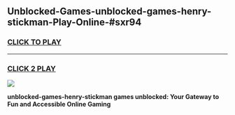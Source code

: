 
## Unblocked-Games-unblocked-games-henry-stickman-Play-Online-#sxr94
<h3>
<a href="https://premium.freeplayer.one?title=unblocked-games-henry-stickman&ref=27F">CLICK TO PLAY</a></h3>
<hr>

<h3>
<a href="https://premium.freeplayer.one?title=unblocked-games-henry-stickman&ref=27F">CLICK 2 PLAY</a>
  
</h3>

<a href="https://premium.freeplayer.one?title=unblocked-games-henry-stickman&ref=27F"><img src="https://clearcache.store/games.png"></a>


**unblocked-games-henry-stickman games unblocked: Your Gateway to Fun and Accessible Online Gaming**
